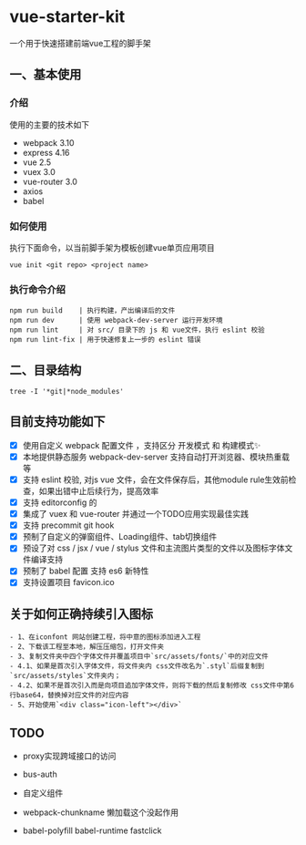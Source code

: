 # vue-starter-kit
一个用于快速搭建前端vue工程的脚手架

## 一、基本使用
### 介绍

使用的主要的技术如下
- webpack 3.10
- express 4.16
- vue 2.5
- vuex 3.0
- vue-router 3.0
- axios
- babel


### 如何使用

执行下面命令，以当前脚手架为模板创建vue单页应用项目

    vue init <git repo> <project name>
### 执行命令介绍

    npm run build    | 执行构建，产出编译后的文件
    npm run dev      | 使用 webpack-dev-server 运行开发环境
    npm run lint     | 对 src/ 目录下的 js 和 vue文件，执行 eslint 校验
    npm run lint-fix | 用于快速修复上一步的 eslint 错误

## 二、目录结构

  `tree -I '*git|*node_modules'`



## 目前支持功能如下

- [x] 使用自定义 webpack 配置文件 ，支持区分 开发模式 和 构建模式:sparkles:
- [x] 本地提供静态服务 webpack-dev-server 支持自动打开浏览器、模块热重载等
- [x] 支持 eslint 校验, 对js vue 文件，会在文件保存后，其他module rule生效前检查，如果出错中止后续行为，提高效率
- [x] 支持 editorconfig 的
- [x] 集成了 vuex 和 vue-router 并通过一个TODO应用实现最佳实践
- [x] 支持 precommit git hook
- [x] 预制了自定义的弹窗组件、Loading组件、tab切换组件
- [x] 预设了对 css / jsx / vue / stylus 文件和主流图片类型的文件以及图标字体文件编译支持
- [x] 预制了 babel 配置 支持 es6 新特性
- [x] 支持设置项目 favicon.ico

## 关于如何正确持续引入图标
    - 1、在iconfont 网站创建工程，将中意的图标添加进入工程
    - 2、下载该工程至本地，解压压缩包，打开文件夹
    - 3、复制文件夹中四个字体文件并覆盖项目中`src/assets/fonts/`中的对应文件
    - 4.1、如果是首次引入字体文件，将文件夹内 css文件改名为`.styl`后缀复制到`src/assets/styles`文件夹内；
    - 4.2、如果不是首次引入而是向项目追加字体文件，则将下载的然后复制修改 css文件中第6行base64，替换掉对应文件的对应内容
    - 5、开始使用`<div class="icon-left"></div>`

## TODO

- proxy实现跨域接口的访问
- bus-auth
- 自定义组件
- webpack-chunkname 懒加载这个没起作用


- babel-polyfill babel-runtime fastclick
